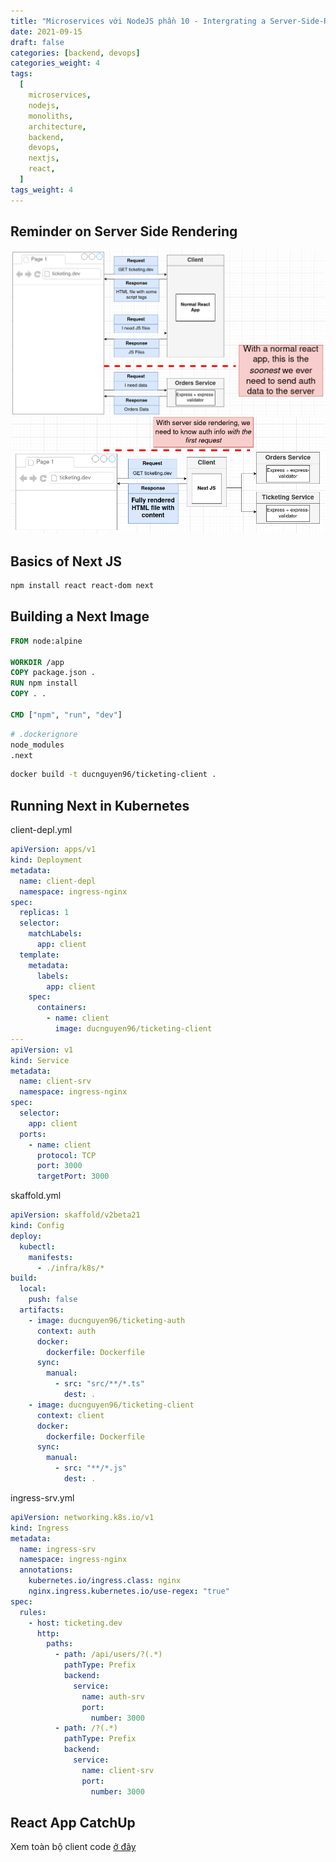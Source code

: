 ```yaml
---
title: "Microservices với NodeJS phần 10 - Intergrating a Server-Side-Rendered React App"
date: 2021-09-15
draft: false
categories: [backend, devops]
categories_weight: 4
tags:
  [
    microservices,
    nodejs,
    monoliths,
    architecture,
    backend,
    devops,
    nextjs,
    react,
  ]
tags_weight: 4
---
```


## Reminder on Server Side Rendering

![microservice-dg-120](/images/microservices-dg-120.png)
![microservice-dg-121](/images/microservices-dg-121.png)

## Basics of Next JS

```sh
npm install react react-dom next
```

## Building a Next Image

```Dockerfile
FROM node:alpine

WORKDIR /app
COPY package.json .
RUN npm install
COPY . .

CMD ["npm", "run", "dev"]
```

```Dockerfile
# .dockerignore
node_modules
.next
```

```sh
docker build -t ducnguyen96/ticketing-client .
```

## Running Next in Kubernetes

client-depl.yml

```yml
apiVersion: apps/v1
kind: Deployment
metadata:
  name: client-depl
  namespace: ingress-nginx
spec:
  replicas: 1
  selector:
    matchLabels:
      app: client
  template:
    metadata:
      labels:
        app: client
    spec:
      containers:
        - name: client
          image: ducnguyen96/ticketing-client
---
apiVersion: v1
kind: Service
metadata:
  name: client-srv
  namespace: ingress-nginx
spec:
  selector:
    app: client
  ports:
    - name: client
      protocol: TCP
      port: 3000
      targetPort: 3000
```

skaffold.yml

```yml
apiVersion: skaffold/v2beta21
kind: Config
deploy:
  kubectl:
    manifests:
      - ./infra/k8s/*
build:
  local:
    push: false
  artifacts:
    - image: ducnguyen96/ticketing-auth
      context: auth
      docker:
        dockerfile: Dockerfile
      sync:
        manual:
          - src: "src/**/*.ts"
            dest: .
    - image: ducnguyen96/ticketing-client
      context: client
      docker:
        dockerfile: Dockerfile
      sync:
        manual:
          - src: "**/*.js"
            dest: .
```

ingress-srv.yml

```yml
apiVersion: networking.k8s.io/v1
kind: Ingress
metadata:
  name: ingress-srv
  namespace: ingress-nginx
  annotations:
    kubernetes.io/ingress.class: nginx
    nginx.ingress.kubernetes.io/use-regex: "true"
spec:
  rules:
    - host: ticketing.dev
      http:
        paths:
          - path: /api/users/?(.*)
            pathType: Prefix
            backend:
              service:
                name: auth-srv
                port:
                  number: 3000
          - path: /?(.*)
            pathType: Prefix
            backend:
              service:
                name: client-srv
                port:
                  number: 3000
```

## React App CatchUp

Xem toàn bộ client code [ở đây](https://github.com/ducnguyen96/ticketing-microservice-with-nodejs-example/tree/master/client)
